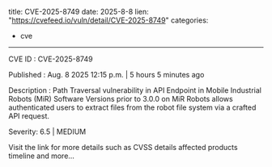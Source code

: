  
title: CVE-2025-8749
date: 2025-8-8
lien: "https://cvefeed.io/vuln/detail/CVE-2025-8749"
categories:
  - cve
---

CVE ID : CVE-2025-8749

Published :  Aug. 8
2025
12:15 p.m. | 5 hours
5 minutes ago

Description : Path Traversal vulnerability in API Endpoint in Mobile Industrial Robots (MiR) Software Versions prior to 3.0.0 on MiR Robots allows authenticated users to extract files from the robot file system via a crafted API request.

Severity: 6.5 | MEDIUM

Visit the link for more details
such as CVSS details
affected products
timeline
and more...
